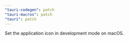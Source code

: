 ```yaml
---
"tauri-codegen": patch
"tauri-macros": patch
"tauri": patch
---
```


Set the application icon in development mode on macOS.
